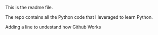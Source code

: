 This is the readme file.

The repo contains all the Python code that I leveraged to learn Python.

Adding a line to undestand how Github  Works
